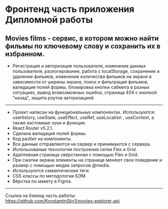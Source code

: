 # Фронтенд часть приложения Дипломной работы
## Movies films - cервис, в котором можно найти фильмы по ключевому слову и сохранить их в избранном.
+ Регистрация и авторизация пользователя, изменение данных пользователя, разлогирование, работа с localStorage, сохранение и удаление фильмов, изменение количества фильмов на экране в зависимости от ширины экрана, поиск и фильтрация фильмов, валидация полей формы, блокировка кнопки сабмита в разных ситуациях, вывод всевозможных ошибок, страница 404 с кнопкой "назад", защита роутов авторизацией.
***
+ Проект написан на функциональных компонентах. Используются: useHistory, useState, useEffect, useRef, useLocation , useContext, а также кастомные хуки и функции.
+ React Router v5.2.1.
+ Сделана валидация полей формы.
+ Код разбит на компоненты.
+ Все данные отправляются на сервер и принимаются с сервера.
+ Использованые технологии построения сетки Flex и Grid.
+ Адаптивная страница свёрстанная с помощью Flex и Grid.
+ При сжатии экрана элементы на странице меняют свое поведение и размер с помощью медиа запросов @media.
+ Используются семантические теги.
+ CSS классы по методологии БЭМ.
+ Вёрстка по макету в Figma.
***
Ссылка на бэкенд часть работы:    
https://github.com/KonstantinSky1/movies-explorer-api
